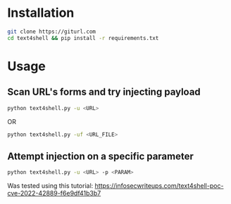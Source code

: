 # Installation
```sh
git clone https://giturl.com
cd text4shell && pip install -r requirements.txt
```

# Usage

## Scan URL's forms and try injecting payload
```sh
python text4shell.py -u <URL>
```
OR
```sh
python text4shell.py -uf <URL_FILE>
```

## Attempt injection on a specific parameter
```sh
python text4shell.py -u <URL> -p <PARAM>
```

Was tested using this tutorial:
https://infosecwriteups.com/text4shell-poc-cve-2022-42889-f6e9df41b3b7